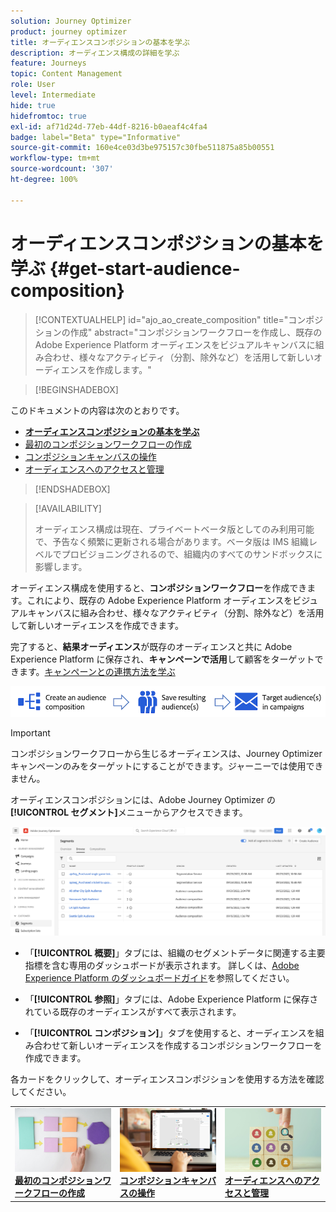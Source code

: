 ```yaml
---
solution: Journey Optimizer
product: journey optimizer
title: オーディエンスコンポジションの基本を学ぶ
description: オーディエンス構成の詳細を学ぶ
feature: Journeys
topic: Content Management
role: User
level: Intermediate
hide: true
hidefromtoc: true
exl-id: af71d24d-77eb-44df-8216-b0aeaf4c4fa4
badge: label="Beta" type="Informative"
source-git-commit: 160e4ce03d3be975157c30fbe511875a85b00551
workflow-type: tm+mt
source-wordcount: '307'
ht-degree: 100%

---
```


# オーディエンスコンポジションの基本を学ぶ {#get-start-audience-composition}

>[!CONTEXTUALHELP]
>id="ajo_ao_create_composition"
>title="コンポジションの作成"
>abstract="コンポジションワークフローを作成し、既存の Adobe Experience Platform オーディエンスをビジュアルキャンバスに組み合わせ、様々なアクティビティ（分割、除外など）を活用して新しいオーディエンスを作成します。"

>[!BEGINSHADEBOX]

このドキュメントの内容は次のとおりです。

* **[オーディエンスコンポジションの基本を学ぶ](get-started-audience-orchestration.md)**
* [最初のコンポジションワークフローの作成](create-compositions.md)
* [コンポジションキャンバスの操作](composition-canvas.md)
* [オーディエンスへのアクセスと管理](access-audiences.md)

>[!ENDSHADEBOX]

>[!AVAILABILITY]
>
>オーディエンス構成は現在、プライベートベータ版としてのみ利用可能で、予告なく頻繁に更新される場合があります。ベータ版は IMS 組織レベルでプロビジョニングされるので、組織内のすべてのサンドボックスに影響します。

オーディエンス構成を使用すると、**コンポジションワークフロー**&#x200B;を作成できます。これにより、既存の Adobe Experience Platform オーディエンスをビジュアルキャンバスに組み合わせ、様々なアクティビティ（分割、除外など）を活用して新しいオーディエンスを作成できます。

完了すると、**結果オーディエンス**&#x200B;が既存のオーディエンスと共に Adobe Experience Platform に保存され、**キャンペーンで活用**&#x200B;して顧客をターゲットできます。[キャンペーンとの連携方法を学ぶ](../campaigns/get-started-with-campaigns.md)

![](assets/audiences-process.png)

>[!IMPORTANT]
>
>コンポジションワークフローから生じるオーディエンスは、Journey Optimizer キャンペーンのみをターゲットにすることができます。ジャーニーでは使用できません。

オーディエンスコンポジションには、Adobe Journey Optimizer の&#x200B;**[!UICONTROL セグメント]**&#x200B;メニューからアクセスできます。

![](assets/audiences-browse.png)

* 「**[!UICONTROL 概要]**」タブには、組織のセグメントデータに関連する主要指標を含む専用のダッシュボードが表示されます。 詳しくは、[Adobe Experience Platform のダッシュボードガイド](https://experienceleague.adobe.com/docs/experience-platform/dashboards/guides/segments.html?lang=ja)を参照してください。

* 「**[!UICONTROL 参照]**」タブには、Adobe Experience Platform に保存されている既存のオーディエンスがすべて表示されます。

* 「**[!UICONTROL コンポジション]**」タブを使用すると、オーディエンスを組み合わせて新しいオーディエンスを作成するコンポジションワークフローを作成できます。

各カードをクリックして、オーディエンスコンポジションを使用する方法を確認してください。

<table style="table-layout:fixed"><tr style="border: 0;">
<td><a href="create-compositions.md"><img alt="コンポジションワークフローの作成" src="../assets/do-not-localize/ao-workflows.jpg"></a>
<div><a href="create-compositions.md"><strong>最初のコンポジションワークフローの作成</strong></a></div></td>
<td><a href="composition-canvas.md"><img alt="コンポジションキャンバスの操作" src="../assets/do-not-localize/ao-canvas.jpg"></a>
<div><a href="composition-canvas.md"><strong>コンポジションキャンバスの操作</strong></a></div></td>
<td><a href="access-audiences.md"><img alt="オーディエンスへのアクセスと管理" src="../assets/do-not-localize/ao-audiences.jpeg"></a>
<div><a href="access-audiences.md"><strong>オーディエンスへのアクセスと管理</strong></a></div></td>
</tr></table>
